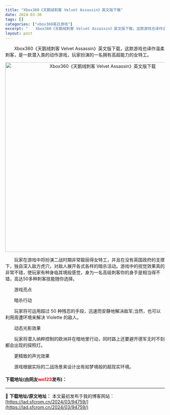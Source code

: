 ```yaml
---
title: "Xbox360《天鹅绒刺客 Velvet Assassin》英文版下载"
date: 2024-03-30
tags: []
categories: ["xbox360英日游戏"]
excerpt: "　　Xbox360《天鹅绒刺客 Velvet Assassin》英文版下载，这款游戏也译作温柔刺客，是一款潜入类的动作游戏，玩家扮演的一名拥有高超能力的女特工。 　　玩家在游戏中将扮演二战时期非常靓丽得女特工，并且在没有英国政府的支撑下，独自深入敌方虎穴，对敌人展开各式各样的暗杀活动。游戏中的视觉效&hellip;"
layout: post
---
```


 <p>　　Xbox360《天鹅绒刺客 Velvet Assassin》英文版下载，这款游戏也译作温柔刺客，是一款潜入类的动作游戏，玩家扮演的一名拥有高超能力的女特工。</p> <p align="center"><img align="" border="0" src="https://lad.sfcrom.cn/wp-content/uploads/2024/03/20240330_6607da962cf78.webp" width="600" alt="Xbox360《天鹅绒刺客 Velvet Assassin》英文版下载" /></p> <p>　　玩家在游戏中将扮演二战时期非常靓丽得女特工，并且在没有英国政府的支撑下，独自深入敌方虎穴，对敌人展开各式各样的暗杀活动。游戏中的视觉效果真的非常不错，使玩家有种身临其境般感觉，身为一名高级刺客你的身手是相当得不错，高达50多种刺客技能随你选择。</p> <p>　　游戏亮点</p> <p>　　暗杀行动</p> <p>　　玩家将可运用超过 50 种残忍的手段，迅速而安静地解决敌军;当然，也可以利用周遭环境来解决 Violette 的敌人。</p> <p>　　动态光影效果</p> <p>　　玩家将潜入纳粹控制的欧洲并在暗地里行动，同时路上还要避开德军无时不刻都会出现的探照灯。</p> <p>　　更精致的声光效果</p> <p>　　游戏根据实际的二战场景来设计出有如梦境般的超现实环境。</p> <p><h4>下载地址(由网友<font color="red">wn123</font>发布)：</h4></p> 

---
📖 **下载地址/原文地址：** 本文最初发布于我的博客网站：[https://lad.sfcrom.cn/2024/03/94759/](https://lad.sfcrom.cn/2024/03/94759/)

